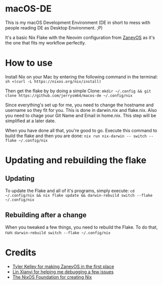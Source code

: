 # macOS-DE
This is my macOS Development Environment (DE in short to mess with people reading DE as Desktop Environment. ;P)

It's a basic Nix Flake with the Neovim configuration from [ZaneyOS](https://gitlab.com/Zaney/zaneyos) as it's the one that fits my workflow perfectly.

# How to use
Install Nix on your Mac by entering the following command in the terminal:
`sh <(curl -L https://nixos.org/nix/install)`

Then get the flake by by doing a simple Clone:
`mkdir ~/.config && git clone https://github.com/jerrysm64/macos-de ~/.config/nix`

Since everything's set up for me, you need to change the hostname and username so they fit for you. This is done in darwin.nix and flake.nix. Also you need to chage your Git Name and Email in home.nix. This step will be simplified at a later date.

When you have done all that, you're good to go. Execute this command to build the flake and then you are done:
`nix run nix-darwin -- switch --flake ~/.config/nix`

# Updating and rebuilding the flake
## Updating
To update the Flake and all of it's programs, simply execute:
`cd ~/.config/nix && nix flake update && darwin-rebuild switch --flake ~/.config/nix`

## Rebuilding after a change
When you tweaked a few things, you need to rebuild the Flake. To do that, run:
`darwin-rebuild switch --flake ~/.config/nix`

# Credits
* [Tyler Kelley for making ZaneyOS in the first place](https://gitlab.com/Zaney)
* [Lin Xianyi for helping me debugging a few issues](https://github.com/iynaix)
* [The NixOS Foundation for creating Nix](https://nixos.org)
